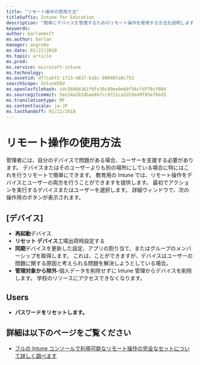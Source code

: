 ```yaml
---
title: "リモート操作の使用方法"
titleSuffix: Intune for Education
description: "簡単にデバイスを管理するためのリモート操作を使用する方法を説明します。"
keywords: 
author: barlanmsft
ms.author: barlan
manager: angrobe
ms.date: 01/22/2018
ms.topic: article
ms.prod: 
ms.service: microsoft-intune
ms.technology: 
ms.assetid: df7cabf2-1723-4817-b16c-800407a0c753
searchScope: IntuneEDU
ms.openlocfilehash: cdc560bb361f9fe30c89ee0e6bf56cfdf78cf984
ms.sourcegitcommit: 5ee14a281dbae6b7cc9711ca2d19e49f85e78ed5
ms.translationtype: MT
ms.contentlocale: ja-JP
ms.lasthandoff: 01/22/2018
---
```

# <a name="how-do-i-use-remote-actions"></a>リモート操作の使用方法

管理者には、自分のデバイスで問題がある場合、ユーザーを支援する必要があります。 デバイスまたはそのユーザーよりも別の場所にしている場合に特にはこれを行うリモートで簡単にできます。 教育用の Intune では、リモート操作をデバイスとユーザーの両方を行うことができますを提供します。 最初でアクションを実行するデバイスまたはユーザーを選択します。 詳細ウィンドウで、次の操作用のボタンが表示されます。

## <a name="devices"></a>[デバイス]

- **再起動**デバイス
- **リセット デバイス**工場出荷時設定する
- **同期**デバイスを更新した設定、アプリの割り当て、またはグループのメンバーシップを取得します。 これは、ことができますが、デバイスはユーザーの問題に関する原因と考えられる問題を解決しようとしている場合。
- **管理対象から除外**-個人データを削除せずに Intune 管理からデバイスを削除します。 学校のリソースにアクセスできなくなります。 

## <a name="users"></a>Users

- **パスワードをリセットします。**

## <a name="find-out-more"></a>詳細は以下のページをご覧ください

- [フルの Intune コンソールで利用可能なリモート操作の完全なセットについて詳しく調べます](https://docs.microsoft.com/intune/device-management)
